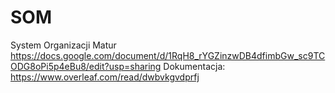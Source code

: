 # SOM
System Organizacji Matur
https://docs.google.com/document/d/1RqH8_rYGZinzwDB4dfimbGw_sc9TCODG8oPi5p4eBu8/edit?usp=sharing
Dokumentacja: https://www.overleaf.com/read/dwbvkgvdprfj
